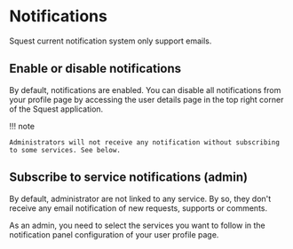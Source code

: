 # Notifications

Squest current notification system only support emails.

## Enable or disable notifications

By default, notifications are enabled. You can disable all notifications from your profile page by accessing the user details page in the top right corner of the Squest application.

!!! note

    Administrators will not receive any notification without subscribing to some services. See below.

## Subscribe to service notifications (admin)

By default, administrator are not linked to any service. 
By so, they don't receive any email notification of new requests, supports or comments.

As an admin, you need to select the services you want to follow in the notification panel configuration of your user profile page.
